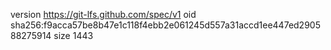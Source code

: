 version https://git-lfs.github.com/spec/v1
oid sha256:f9acca57be8b47e1c118f4ebb2e061245d557a31accd1ee447ed290588275914
size 1443
